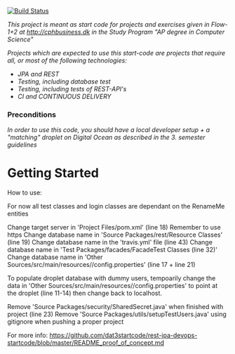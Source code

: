 [![Build Status](https://travis-ci.org/dat3startcode/rest-jpa-devops-startcode.svg?branch=master)](https://travis-ci.org/dat3startcode/rest-jpa-devops-startcode)

*This project is meant as start code for projects and exercises given in Flow-1+2 at http://cphbusiness.dk in the Study Program "AP degree in Computer Science"*

*Projects which are expected to use this start-code are projects that require all, or most of the following technologies:*
 - *JPA and REST*
- *Testing, including database test*
- *Testing, including tests of REST-API's*
- *CI and CONTINUOUS DELIVERY*

### Preconditions
*In order to use this code, you should have a local developer setup + a "matching" droplet on Digital Ocean as described in the 3. semester guidelines* 
# Getting Started

How to use:

For now all test classes and login classes are dependant on the RenameMe entities

Change target server in 'Project Files/pom.xml' (line 18) Remember to use https
Change database name in 'Source Packages/rest/Resource Classes' (line 19)
Change database name in the 'travis.yml' file (line 43)
Change database name in 'Test Packages/facades/FacadeTest Classes (line 32)'
Change database name in 'Other Sources/src/main/resources/<default package>/config.properties' (line 17 + line 21)

To populate droplet database with dummy users, tempoarily change the data in 'Other Sources/src/main/resources/<default package>/config.properties'
to point at the droplet (line 11-14) then change back to localhost.

Remove 'Source Packages/security/SharedSecret.java' when finished with project (line 23)
Remove 'Source Packages/utils/setupTestUsers.java' using gitignore when pushing a proper project

For more info: https://github.com/dat3startcode/rest-jpa-devops-startcode/blob/master/README_proof_of_concept.md